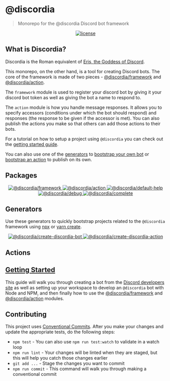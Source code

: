 # @discordia
> Monorepo for the @discordia Discord bot framework


<p align="center">
  <a href="https://github.com/mfasman95/discordia/blob/master/LICENSE">
    <img alt="license" src="https://img.shields.io/github/license/mfasman95/discordia">
  </a>
</p>

## What is Discordia?
Discordia is the Roman equivalent of [Eris, the Goddess of Discord](https://en.wikipedia.org/wiki/Eris_(mythology)).

This monorepo, on the other hand, is a tool for creating Discord bots. The core of the framework is made of two pieces - [@discordia/framework](https://mfasman95.github.io/discordia/framework) and [@discordia/action](https://mfasman95.github.io/discordia/action).

The `framework` module is used to register your discord bot by giving it your discord bot token as well as giving the bot a name to respond to.

The `action` module is how you handle message responses. It allows you to specify accessors (conditions under which the bot should respond) and responses (the response to be given if the accessor is met). You can also publish the actions you make so that others can add those actions to their bots.

For a tutorial on how to setup a project using `@discordia` you can check out the [getting started guide](https://mfasman95.github.io/discordia/gs_setup_your_bot).

You can also use one of the [generators](#generators) to [bootstrap your own bot](https://mfasman95.github.io/discordia/create-discordia-bot) or [bootstrap an action](https://mfasman95.github.io/discordia/create-discordia-action) to publish on its own.

## Packages
<p align="center">
  <a href="https://www.npmjs.com/package/@discordia/framework">
    <img alt="@discordia/framework" src="https://img.shields.io/npm/v/@discordia/framework?label=%40discordia%2Fframework">
  </a>
  <a href="https://www.npmjs.com/package/@discordia/action">
    <img alt="@discordia/action" src="https://img.shields.io/npm/v/@discordia/action?label=%40discordia%2Faction">
  </a>
  <a href="https://www.npmjs.com/package/@discordia/default-help">
    <img alt="@discordia/default-help" src="https://img.shields.io/npm/v/@discordia/default-help?label=%40discordia%2Fdefault-help">
  </a>
  <a href="https://www.npmjs.com/package/@discordia/debug">
    <img alt="@discordia/debug" src="https://img.shields.io/npm/v/@discordia/debug?label=%40discordia%2Fdebug">
  </a>
  <a href="https://www.npmjs.com/package/@discordia/complete">
    <img alt="@discordia/complete" src="https://img.shields.io/npm/v/@discordia/complete?label=%40discordia%2Fcomplete">
  </a>
</p>

## Generators
Use these generators to quickly bootstrap projects related to the `@discordia` framework using [npx](https://nodejs.dev/the-npx-nodejs-package-runner) or [yarn create](https://classic.yarnpkg.com/en/docs/cli/create/).
<p align="center">
  <a href="https://www.npmjs.com/package/@discordia/create-discordia-bot">
    <img alt="@discordia/create-discordia-bot" src="https://img.shields.io/npm/v/@discordia/create-discordia-bot?label=%40discordia%2Fcreate-discordia-bot">
  </a>
  <a href="https://www.npmjs.com/package/@discordia/create-discordia-action">
    <img alt="@discordia/create-discordia-action" src="https://img.shields.io/npm/v/@discordia/create-discordia-action?label=%40discordia%2Fcreate-discordia-action">
  </a>
</p>

## Actions


## [Getting Started](https://mfasman95.github.io/discordia/gs_setup_your_bot)
This guide will walk you through creating a bot from the [Discord developers site](http://discordapp.com/developers/) as well as setting up your workspace to develop an `@discordia` bot with Node and NPM, and then finally how to use the [@discordia/framework](https://mfasman95.github.io/discordia/framework) and [@discordia/action](https://mfasman95.github.io/discordia/action) modules.

## Contributing
This project uses [Conventional Commits](https://www.conventionalcommits.org/en/v1.0.0/). After you make your changes and update the appropriate tests, do the following steps:

- `npm test` - You can also use `npm run test:watch` to validate in a watch loop
- `npm run lint` - Your changes will be linted when they are staged, but this will help you catch those changes earlier
- `git add ...` - Stage the changes you want to commit
- `npm run commit` - This command will walk you through making a conventional commit
